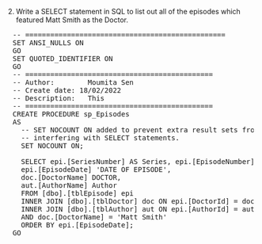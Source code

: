 2) Write a SELECT statement in SQL to list out all of the episodes which featured Matt Smith as the Doctor.
<pre>
  -- ================================================
  SET ANSI_NULLS ON
  GO
  SET QUOTED_IDENTIFIER ON
  GO
  -- =============================================
  -- Author:		Moumita Sen
  -- Create date: 18/02/2022
  -- Description:	This 
  -- =============================================
  CREATE PROCEDURE sp_Episodes 
  AS
    -- SET NOCOUNT ON added to prevent extra result sets from
    -- interfering with SELECT statements.
    SET NOCOUNT ON;

    SELECT epi.[SeriesNumber] AS Series, epi.[EpisodeNumber] Episode, epi.[Title] TITLE, 
    epi.[EpisodeDate] 'DATE OF EPISODE', 
    doc.[DoctorName] DOCTOR,
    aut.[AuthorName] Author
    FROM [dbo].[tblEpisode] epi
    INNER JOIN [dbo].[tblDoctor] doc ON epi.[DoctorId] = doc.[DoctorId] 
    INNER JOIN [dbo].[tblAuthor] aut ON epi.[AuthorId] = aut.[AuthorId]
    AND doc.[DoctorName] = 'Matt Smith'
    ORDER BY epi.[EpisodeDate];
  GO
</pre>


